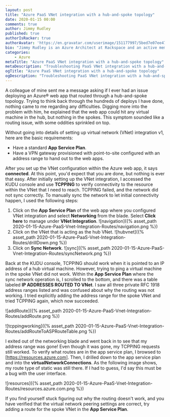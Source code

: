 ```yaml
---
layout: post
title: "Azure PaaS VNet integration with a hub-and-spoke topology"
date: 2020-01-15 00:00
comments: true
author: Jimmy Rudley
published: true
authorIsRacker: true
authorAvatar: 'https://en.gravatar.com/userimage/151177997/5bed7e07ee47533cbd34b951d463bcb7.jpg'
bio: "Jimmy Rudley is an Azure Architect at Rackspace and an active member of the Azure community. He focuses on solving large and complex architecture and automation problems within Azure."
categories:
    - Azure
metaTitle: "Azure PaaS VNet integration with a hub-and-spoke topology"
metaDescription: "Troubleshooting PaaS VNet integration with a hub-and-spoke topology."
ogTitle: "Azure PaaS VNet integration with a hub-and-spoke topology"
ogDescription: "Troubleshooting PaaS VNet integration with a hub-and-spoke topology."
---
```


A colleague of mine sent me a message asking if I ever had an issue deploying an Azure&reg; web app
that routed through a hub-and-spoke topology. Trying to think back through the hundreds of deploys
I have done, nothing came to me regarding any difficulties. Digging more into the problem with him,
he explained that the web app could hit any virtual machine in the hub, but nothing in the spokes.
This symptom sounded like a routing issue, with some oddities sprinkled on top.

<!-- more -->

Without going into details of setting up virtual network (VNet) integration v1, here are the
basic requirements:

-  Have a standard **App Service Plan**.
-  Have a VPN gateway provisioned with point-to-site configured with an address range
   to hand out to the web apps. 

After you set up the VNet configuration within the Azure web app, it says **connected**.
At this point, you'd expect that you are done, but nothing is ever that easy. After
initially setting up the VNet integration, I accessed the KUDU console and use **TCPPING**
to verify connectivity to the resource within the VNet that I need to reach. TCPPING failed, and
the network did not sync correctly. To manually sync the network to let initial connectivity happen, I used
the following steps:

1) Click on the **App Service Plan** of the web app where you configured VNet integration and select
   **Networking** from the blade. Select **Click here** to manage under **VNet Integration**.
   ![navigation]({% asset_path 2020-01-15-Azure-PaaS-Vnet-Integration-Routes/navigation.png %})
2) Click on the VNet that is acting as the hub VNet.
   ![hubvnet]({% asset_path 2020-01-15-Azure-PaaS-Vnet-Integration-Routes/drillDown.png %})
3) Click on **Sync Network**.
   ![sync]({% asset_path 2020-01-15-Azure-PaaS-Vnet-Integration-Routes/syncNetwork.png %})

Back at the KUDU console, TCPPING should work when it is pointed to an IP address of a hub virtual machine.
However, trying to ping a virtual machine in the spoke VNet did not work. Within the **App Service Plan** where 
the sync network operation is, I scrolled to the bottom, and there was a table labeled 
**IP ADDRESSES ROUTED TO VNet**. I saw all three private RFC 1918 address ranges listed and was confused about why 
the routing was not working. I tried explicitly adding the address range for the spoke VNet 
and tried TCPPING again, which now succeeded.

![addRoute]({% asset_path 2020-01-15-Azure-PaaS-Vnet-Integration-Routes/addRoute.png %})

![tcppingworking]({% asset_path 2020-01-15-Azure-PaaS-Vnet-Integration-Routes/addRouteToASPRouteTable.png %})

I exited out of the networking blade and went back in to see that my address range was gone!
Even though it was gone, my TCPPING requests still worked. To verify what routes are in the app
service plan, I browsed to [https://resources.azure.com]. Then, I drilled down to the app service
plan and into the **virtualNetworkConnections**. As the following image shows, my route type of
static was still there. If I had to guess, I'd say this must be a bug with the user interface.

![resources]({% asset_path 2020-01-15-Azure-PaaS-Vnet-Integration-Routes/resources.azure.com.png %})

If you find yourself stuck figuring out why the routing doesn't work, and you have verified that the virtual 
network peering settings are correct, try adding a route for the spoke VNet in the **App Service Plan**.
